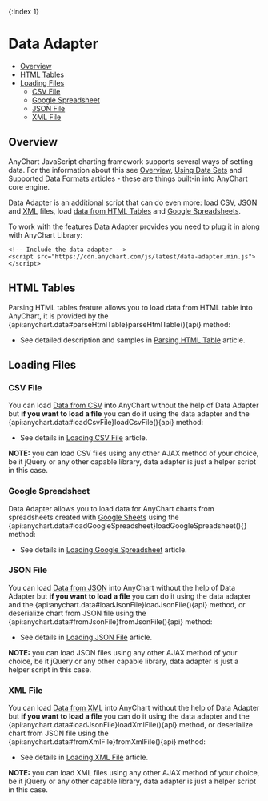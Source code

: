 {:index 1}
# Data Adapter

* [Overview](#overview)
* [HTML Tables](#html_tables)
* [Loading Files](#loading_files)
	* [CSV File](#csv)
	* [Google Spreadsheet](#google_spreadsheet)
	* [JSON File](#json_file)
	* [XML File](#xml_file)

## Overview

AnyChart JavaScript charting framework supports several ways of setting data. For the information about this see [Overview](../Overview), [Using Data Sets](../Using_Data_Sets) and [Supported Data Formats](../Supported_Data_Formats) articles - these are things built-in into AnyChart core engine.

Data Adapter is an additional script that can do even more: load [CSV](#csv), [JSON](#json_file) and [XML](#xml_file) files, load [data from HTML Tables](#html_tables) and [Google Spreadsheets](#google_spreadsheet).

To work with the features Data Adapter provides you need to plug it in along with AnyChart Library:

```
<!-- Include the data adapter -->
<script src="https://cdn.anychart.com/js/latest/data-adapter.min.js"></script>
```

## HTML Tables

Parsing HTML tables feature allows you to load data from HTML table into AnyChart, it is provided by the {api:anychart.data#parseHtmlTable}parseHtmlTable(){api} method: 

- See detailed description and samples in [Parsing HTML Table](Parsing_HTML_Table) article.

## Loading Files

### CSV File

You can load [Data from CSV](../Data_From_CSV) into AnyChart without the help of Data Adapter but **if you want to load a file** you can do it using the data adapter and the {api:anychart.data#loadCsvFile}loadCsvFile(){api} method:

- See details in [Loading CSV File](Loading_CSV_File) article.

**NOTE:** you can load CSV files using any other AJAX method of your choice, be it jQuery or any other capable library, data adapter is just a helper script in this case.

### Google Spreadsheet

Data Adapter allows you to load data for AnyChart charts from spreadsheets created with [Google Sheets](https://www.google.com/sheets/about/) using the {api:anychart.data#loadGoogleSpreadsheet}loadGoogleSpreadsheet(){} method:

- See details in [Loading Google Spreadsheet](Loading_Google_Spreadsheet) article.

### JSON File

You can load [Data from JSON](../Data_From_JSON) into AnyChart without the help of Data Adapter but **if you want to load a file** you can do it using the data adapter and the {api:anychart.data#loadJsonFile}loadJsonFile(){api} method, or deserialize chart from JSON file using the {api:anychart.data#fromJsonFile}fromJsonFile(){api} method:

- See details in [Loading JSON File](Loading_JSON_File) article.

**NOTE:** you can load JSON files using any other AJAX method of your choice, be it jQuery or any other capable library, data adapter is just a helper script in this case.

### XML File

You can load [Data from XML](../Data_From_XML) into AnyChart without the help of Data Adapter but **if you want to load a file** you can do it using the data adapter and the {api:anychart.data#loadJsonFile}loadXmlFile(){api} method, or deserialize chart from JSON file using the {api:anychart.data#fromXmlFile}fromXmlFile(){api} method:

- See details in [Loading XML File](Loading_XML_File) article.

**NOTE:** you can load XML files using any other AJAX method of your choice, be it jQuery or any other capable library, data adapter is just a helper script in this case.
